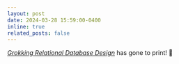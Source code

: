 ```yaml
---
layout: post
date: 2024-03-28 15:59:00-0400
inline: true
related_posts: false
---
```


*[Grokking Relational Database Design](https://mng.bz/PRER)* has gone to print! 🎉
